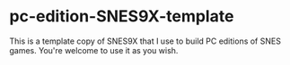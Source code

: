 # pc-edition-SNES9X-template

This is a template copy of SNES9X that I use to build PC editions of SNES games. You're welcome to use it as you wish.
